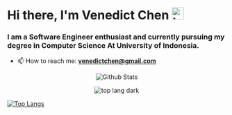 # Hi there, I'm Venedict Chen <img src="https://user-images.githubusercontent.com/1303154/88677602-1635ba80-d120-11ea-84d8-d263ba5fc3c0.gif" width="28px" height="28px" alt="hi"> </h1>
### I am a Software Engineer enthusiast and currently pursuing my degree in Computer Science At University of Indonesia.

- 📫 How to reach me: **venedictchen@gmail.com**

<!-- GitHub stats from https://github.com/anuraghazra/github-readme-stats -->
<p align="center"><img align="center" src="https://stats-vene.vercel.app/api?username=venedictchen&show_icons=true&locale=en&theme=tokyonight&hide_border=true&hide_title=true" alt="Github Stats" /></p>

<p align="center"><img align="center" src="https://stats-vene.vercel.app/api/top-langs?username=venedictchen&show_icons=true&locale=en&layout=compact&hide=css,dart,cmake,html&theme=tokyonight&hide_border=true&hide_title=true&exclude_repo=my-stats" alt="top lang dark" /></p>

[![Top Langs](https://github-readme-stats.vercel.app/api/top-langs/?username=anuraghazra&layout=donut)](https://github.com/anuraghazra/github-readme-stats)

<!--

Here are some ideas to get you started:

- 🔭 I’m currently working on ...
- 🌱 I’m currently learning ...
- 👯 I’m looking to collaborate on ...
- 🤔 I’m looking for help with ...
- 💬 Ask me about ...

- 😄 Pronouns: ...
- ⚡ Fun fact: ...
-->

